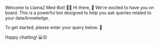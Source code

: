 Welcome to Llama2 Med-Bot! 🚀🤖
Hi there, 👋 We're excited to have you on board. This is a powerful bot designed to help you ask queries related to your data/knowledge.

To get started, please enter your query below. 📝

Happy chatting! 💻😊
